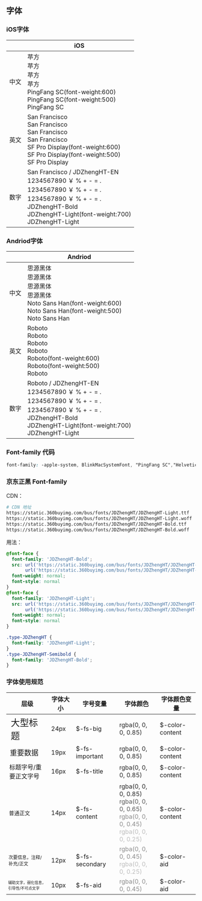 ## 字体

### iOS字体

<table>
  <thead>
    <th></th>
    <th>iOS</th>
  </thead>
  <tbody class="typo-content">
    <tr>
      <td class="typo-content-title typo-PingFang-Semibold">中文</td>
      <td>
        <div class="typo-PingFang-Medium-text">苹方</div>
        <div class="typo-content-demo">
          <div class="typo-PingFang-Semibold">苹方</div>
          <div class="typo-PingFang-Medium">苹方</div>
          <div class="typo-PingFang">苹方</div>
        </div>
        <div>
          <div class="typo-PingFang-Semibold">PingFang SC(font-weight:600)</div>
          <div class="typo-PingFang-Medium">PingFang SC(font-weight:500)</div>
          <div class="typo-PingFang">PingFang SC</div>
        </div>
      </td>
    </tr>
    <tr>
      <td class="typo-content-title typo-PingFang-Semibold">英文</td>
      <td>
        <div class="typo-PingFang-Medium-text">San Francisco</div>
        <div class="typo-content-demo">
          <div class="typo-SanFrancisco-Semibold">San Francisco</div>
          <div class="typo-SanFrancisco-Regular">San Francisco</div>
          <div class="typo-SanFrancisco">San Francisco</div>
        </div>
        <div>
          <div class="typo-SanFrancisco-Semibold">SF Pro Display(font-weight:600)</div>
          <div class="typo-SanFrancisco-Regular">SF Pro Display(font-weight:500)</div>
          <div class="typo-SanFrancisco">SF Pro Display</div>
        </div>
      </td>
    </tr>
    <tr>
      <td class="typo-content-title typo-PingFang-Semibold">数字</td>
      <td>
        <div class="typo-PingFang-Medium-text">San Francisco / JDZhengHT-EN</div>
        <div class="typo-content-demo">
          <div class="typo-JDZhengHT-Semibold">1234567890 ￥ % + - = .</div>
          <div class="typo-JDZhengHT-Medium">1234567890 ￥ % + - = .</div>
          <div class="typo-JDZhengHT">1234567890 ￥ % + - = .</div>
        </div>
        <div>
          <div class="typo-PingFang-Semibold">JDZhengHT-Bold</div>
          <div class="typo-PingFang-Medium">JDZhengHT-Light(font-weight:700)</div>
          <div class="typo-PingFang">JDZhengHT-Light</div>
        </div>
      </td>
    </tr>
  </tbody>
</table>

### Andriod字体

<table>
  <thead>
    <th></th>
    <th>Andriod</th>
  </thead>
  <tbody class="typo-content">
    <tr>
      <td class="typo-content-title typo-PingFang-Semibold">中文</td>
      <td>
        <div class="typo-PingFang-Medium-text">思源黑体</div>
        <div class="typo-content-demo">
          <div class="typo-Source-Medium">思源黑体</div>
          <div class="typo-Source-Normal">思源黑体</div>
          <div class="typo-Source">思源黑体</div>
        </div>
        <div>
          <div class="typo-Source-Medium">Noto Sans Han(font-weight:600)</div>
          <div class="typo-Source-Normal">Noto Sans Han(font-weight:500)</div>
          <div class="typo-Source">Noto Sans Han</div>
        </div>
      </td>
    </tr>
    <tr>
      <td class="typo-content-title typo-PingFang-Semibold">英文</td>
      <td>
        <div class="typo-PingFang-Medium-text">Roboto</div>
        <div class="typo-content-demo">
          <div class="typo-Roboto-Medium">Roboto</div>
          <div class="typo-Roboto-Normal">Roboto</div>
          <div class="typo-Roboto">Roboto</div>
        </div>
        <div>
          <div class="typo-Roboto-Medium">Roboto(font-weight:600)</div>
          <div class="typo-Roboto-Normal">Roboto(font-weight:500)</div>
          <div class="typo-Roboto">Roboto</div>
        </div>
      </td>
    </tr>
    <tr>
      <td class="typo-content-title typo-PingFang-Semibold">数字</td>
      <td>
        <div class="typo-PingFang-Medium-text">Roboto / JDZhengHT-EN</div>
        <div class="typo-content-demo">
          <div class="typo-JDZhengHT-Semibold">1234567890 ￥ % + - = .</div>
          <div class="typo-JDZhengHT-Medium">1234567890 ￥ % + - = .</div>
          <div class="typo-JDZhengHT">1234567890 ￥ % + - = .</div>
        </div>
        <div>
          <div class="typo-PingFang-Semibold">JDZhengHT-Bold</div>
          <div class="typo-PingFang-Medium">JDZhengHT-Light(font-weight:700)</div>
          <div class="typo-PingFang">JDZhengHT-Light</div>
        </div>
      </td>
    </tr>
  </tbody>
</table>

### Font-family 代码
```css
font-family: -apple-system, BlinkMacSystemFont, "PingFang SC","Helvetica Neue",STHeiti,"Microsoft Yahei",Tahoma,Simsun,sans-serif;
```


### 京东正黑 Font-family

CDN：

``` bash
# CDN 地址
https://static.360buyimg.com/bus/fonts/JDZhengHT/JDZhengHT-Light.ttf
https://static.360buyimg.com/bus/fonts/JDZhengHT/JDZhengHT-Light.woff
https://static.360buyimg.com/bus/fonts/JDZhengHT/JDZhengHT-Bold.ttf
https://static.360buyimg.com/bus/fonts/JDZhengHT/JDZhengHT-Bold.woff
```

用法：

```css
@font-face {
  font-family: 'JDZhengHT-Bold';
  src: url('https://static.360buyimg.com/bus/fonts/JDZhengHT/JDZhengHT-Bold.woff') format('woff'), /* chrome, firefox */
       url('https://static.360buyimg.com/bus/fonts/JDZhengHT/JDZhengHT-Bold.ttf') format('truetype'); /* chrome, firefox, opera, Safari, Android, iOS 4.2+*/
  font-weight: normal;
  font-style: normal
}
@font-face {
  font-family: 'JDZhengHT-Light';
  src: url('https://static.360buyimg.com/bus/fonts/JDZhengHT/JDZhengHT-Light.woff') format('woff'), /* chrome, firefox */
       url('https://static.360buyimg.com/bus/fonts/JDZhengHT/JDZhengHT-Light.ttf') format('truetype'); /* chrome, firefox, opera, Safari, Android, iOS 4.2+*/
  font-weight: normal;
  font-style: normal
}

.type-JDZhengHT {
  font-family: 'JDZhengHT-Light';
}
.type-JDZhengHT-Semibold {
  font-family: 'JDZhengHT-Bold';
}
```

### 字体使用规范

<table>
  <thead>
    <tr>
      <th>层级</th>
      <th>字体大小</th>
      <th>字号变量</th>
      <th>字体颜色</th>
      <th>字体颜色变量</th>
    </tr>
  </thead>
  <tbody>
    <tr>
      <td style="font-size: 24px;">大型标题</td>
      <td>24px</td>
      <td>$-fs-big</td>
      <td style="color: rgba(0, 0, 0, 0.85);">rgba(0, 0, 0, 0.85)</td>
      <td>$-color-content</td>
    </tr>
    <tr>
      <td style="font-size: 19px;">重要数据</td>
      <td>19px</td>
      <td>$-fs-important</td>
      <td style="color: rgba(0, 0, 0, 0.85);">rgba(0, 0, 0, 0.85)</td>
      <td>$-color-content</td>
    </tr>
    <tr>
      <td style="font-size: 16px;">标题字号/重要正文字号</td>
      <td>16px</td>
      <td>$-fs-title</td>
      <td style="color: rgba(0, 0, 0, 0.85);">rgba(0, 0, 0, 0.85)</td>
      <td>$-color-content</td>
    </tr>
    <tr>
      <td style="font-size: 14px;">普通正文</td>
      <td>14px</td>
      <td>$-fs-content</td>
      <td>
        <div style="color: rgba(0, 0, 0, 0.85);">rgba(0, 0, 0, 0.85)</div>
        <div style="color: rgba(0, 0, 0, 0.65);">rgba(0, 0, 0, 0.65)</div>
        <div style="color: rgba(0, 0, 0, 0.45);">rgba(0, 0, 0, 0.45)</div>
        <div style="color: rgba(0, 0, 0, 0.25);">rgba(0, 0, 0, 0.25)</div>
      </td>
      <td>$-color-content</td>
    </tr>
    <tr>
      <td style="font-size: 12px;">次要信息，注释/补充/正文</td>
      <td>12px</td>
      <td>$-fs-secondary</td>
      <td>
        <div style="color: rgba(0, 0, 0, 0.45);">rgba(0, 0, 0, 0.45)</div>
        <div style="color: rgba(0, 0, 0, 0.25);">rgba(0, 0, 0, 0.25)</div>
      </td>
      <td>$-color-aid</td>
    </tr>
    <tr>
      <td style="font-size: 10px;">辅助文字，弱化信息，引导性/不可点文字</td>
      <td>10px</td>
      <td>$-fs-aid</td>
      <td style="color: rgba(0, 0, 0, 0.45);">rgba(0, 0, 0, 0.45)</td>
      <td>$-color-aid</td>
    </tr>
  </tbody>
</table>